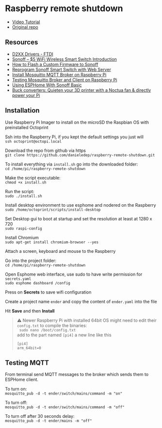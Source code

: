 # Raspberry remote shutdown
 

 - [Video Tutorial](https://youtu.be/WR0WdTBQJGo)   
 - [Original repo](https://github.com/SensorsIot/Raspberry-remote-shutdown)   

## Resources

- [D2XX Drivers - FTDI](https://ftdichip.com/drivers/d2xx-drivers/)
- [Sonoff – $5 WiFi Wireless Smart Switch Introduction](https://randomnerdtutorials.com/sonoff-5-wifi-wireless-smart-switch-introduction/)
- [How to Flash a Custom Firmware to Sonoff](https://randomnerdtutorials.com/how-to-flash-a-custom-firmware-to-sonoff/)
- [Reprogram Sonoff Smart Switch with Web Server](https://randomnerdtutorials.com/reprogram-sonoff-smart-switch-with-web-server/)
- [Install Mosquitto MQTT Broker on Raspberry Pi](https://randomnerdtutorials.com/how-to-install-mosquitto-broker-on-raspberry-pi/)
- [Testing Mosquitto Broker and Client on Raspberry Pi](https://randomnerdtutorials.com/testing-mosquitto-broker-and-client-on-raspbbery-pi/)
- [Using ESPHome With Sonoff Basic](https://esphome.io/devices/sonoff_basic.html)
- [Buck converters: Quieten your 3D printer with a Noctua fan & directly power your Pi](https://www.youtube.com/watch?v=yW9ovo9CHi0)

## Installation 

Use Raspberry Pi Imager to install on the microSD the Raspbian OS with preinstalled Octoprint

Ssh into the Raspberry Pi, if you kept the default settings you just will   
``` ssh octoprint@octopi.local ```

Download the repo from github via https   
` git clone https://github.com/danieledep/raspberry-remote-shutdown.git `

To install everything via `install.sh` go into the downloaded folder:   
` cd /home/pi/raspberry-remote-shutdown ` 

Make the script executable:   
` chmod +x install.sh `   

Run the script:    
` sudo ./install.sh `  

Install desktop environment to use esphome and nodered on the Raspberry  
`sudo /home/octoprint/scripts/install-desktop `

Set Desktop gui to boot at startup and set the resolution at least at 1280 x 720   
` sudo raspi-config `

Install Chromium   
`sudo apt-get install chromium-browser --yes `

Attach a screen, keyboard and mouse to the Raspberry 

Go into the project folder:   
` cd /home/pi/raspberry-remote-shutdown ` 

Open Esphome web interface, use sudo to have write permission for `secrets.yaml`    
` sudo esphome dashboard /config `

Press on **Secrets** to save wifi configuration

Create a project name `ender` and copy the content of `ender.yaml` into the file  

Hit **Save** and then **Install**

> ⚠️ Newer Raspberry Pi with installed 64bit OS might need to edit their `config.txt` to compile the binaries:  
> ` sudo nano /boot/config.txt`   
> add to the part named `[pi4]` a new line like this
> ```
> [pi4]   
> arm_64bit=0 
> ```

 
 

## Testing MQTT

From terminal send MQTT messages to the broker which sends them to ESPHome client.    

To turn on:   
``` mosquitto_pub -d -t ender/switch/mains/command -m "on" ```   

To turn off:   
``` mosquitto_pub -d -t ender/switch/mains/command -m "off" ```   

To turn off after 30 seconds delay:   
``` mosquitto_pub -d -t ender/mains -m "off" ```   

